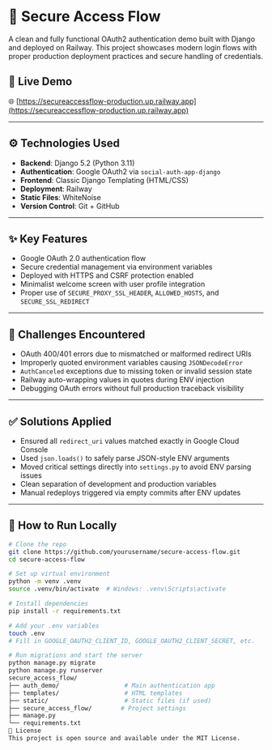 # 🔐 Secure Access Flow

A clean and fully functional OAuth2 authentication demo built with Django and deployed on Railway. This project showcases modern login flows with proper production deployment practices and secure handling of credentials.

## 🚀 Live Demo

🌐 [https://secureaccessflow-production.up.railway.app](https://secureaccessflow-production.up.railway.app)

---

## ⚙️ Technologies Used

- **Backend**: Django 5.2 (Python 3.11)
- **Authentication**: Google OAuth2 via `social-auth-app-django`
- **Frontend**: Classic Django Templating (HTML/CSS)
- **Deployment**: Railway
- **Static Files**: WhiteNoise
- **Version Control**: Git + GitHub

---

## ✨ Key Features

- Google OAuth 2.0 authentication flow
- Secure credential management via environment variables
- Deployed with HTTPS and CSRF protection enabled
- Minimalist welcome screen with user profile integration
- Proper use of `SECURE_PROXY_SSL_HEADER`, `ALLOWED_HOSTS`, and `SECURE_SSL_REDIRECT`

---

## 🧠 Challenges Encountered

- OAuth 400/401 errors due to mismatched or malformed redirect URIs
- Improperly quoted environment variables causing `JSONDecodeError`
- `AuthCanceled` exceptions due to missing token or invalid session state
- Railway auto-wrapping values in quotes during ENV injection
- Debugging OAuth errors without full production traceback visibility

---

## ✅ Solutions Applied

- Ensured all `redirect_uri` values matched exactly in Google Cloud Console
- Used `json.loads()` to safely parse JSON-style ENV arguments
- Moved critical settings directly into `settings.py` to avoid ENV parsing issues
- Clean separation of development and production variables
- Manual redeploys triggered via empty commits after ENV updates

---

## 🧪 How to Run Locally

```bash
# Clone the repo
git clone https://github.com/yourusername/secure-access-flow.git
cd secure-access-flow

# Set up virtual environment
python -m venv .venv
source .venv/bin/activate  # Windows: .venv\Scripts\activate

# Install dependencies
pip install -r requirements.txt

# Add your .env variables
touch .env
# Fill in GOOGLE_OAUTH2_CLIENT_ID, GOOGLE_OAUTH2_CLIENT_SECRET, etc.

# Run migrations and start the server
python manage.py migrate
python manage.py runserver
secure_access_flow/
├── auth_demo/                  # Main authentication app
├── templates/                  # HTML templates
├── static/                     # Static files (if used)
├── secure_access_flow/        # Project settings
├── manage.py
└── requirements.txt
🤝 License
This project is open source and available under the MIT License.
